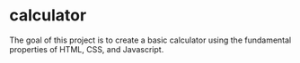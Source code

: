 # calculator

The goal of this project is to create a basic calculator using the fundamental properties of HTML, CSS, and Javascript.